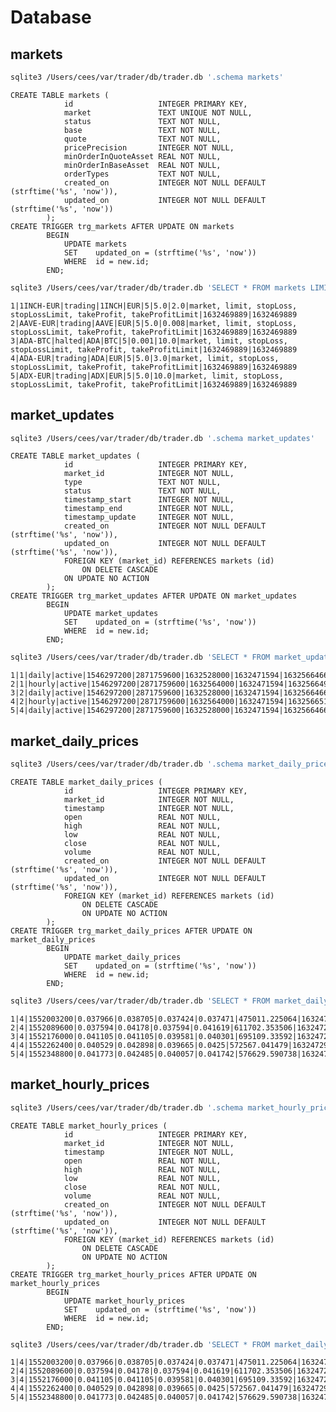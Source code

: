 # Database

## markets


```bash
sqlite3 /Users/cees/var/trader/db/trader.db '.schema markets'
```

    CREATE TABLE markets (
                id                   INTEGER PRIMARY KEY,
                market               TEXT UNIQUE NOT NULL,
                status               TEXT NOT NULL,
                base                 TEXT NOT NULL,
                quote                TEXT NOT NULL,
                pricePrecision       INTEGER NOT NULL,
                minOrderInQuoteAsset REAL NOT NULL,
                minOrderInBaseAsset  REAL NOT NULL,
                orderTypes           TEXT NOT NULL,
                created_on           INTEGER NOT NULL DEFAULT (strftime('%s', 'now')),
                updated_on           INTEGER NOT NULL DEFAULT (strftime('%s', 'now'))
            );
    CREATE TRIGGER trg_markets AFTER UPDATE ON markets
            BEGIN
                UPDATE markets
                SET    updated_on = (strftime('%s', 'now'))
                WHERE  id = new.id;
            END;



```bash
sqlite3 /Users/cees/var/trader/db/trader.db 'SELECT * FROM markets LIMIT 5' 
```

    1|1INCH-EUR|trading|1INCH|EUR|5|5.0|2.0|market, limit, stopLoss, stopLossLimit, takeProfit, takeProfitLimit|1632469889|1632469889
    2|AAVE-EUR|trading|AAVE|EUR|5|5.0|0.008|market, limit, stopLoss, stopLossLimit, takeProfit, takeProfitLimit|1632469889|1632469889
    3|ADA-BTC|halted|ADA|BTC|5|0.001|10.0|market, limit, stopLoss, stopLossLimit, takeProfit, takeProfitLimit|1632469889|1632469889
    4|ADA-EUR|trading|ADA|EUR|5|5.0|3.0|market, limit, stopLoss, stopLossLimit, takeProfit, takeProfitLimit|1632469889|1632469889
    5|ADX-EUR|trading|ADX|EUR|5|5.0|10.0|market, limit, stopLoss, stopLossLimit, takeProfit, takeProfitLimit|1632469889|1632469889


## market_updates


```bash
sqlite3 /Users/cees/var/trader/db/trader.db '.schema market_updates'
```

    CREATE TABLE market_updates (
                id                   INTEGER PRIMARY KEY,
                market_id            INTEGER NOT NULL,
                type                 TEXT NOT NULL,
                status               TEXT NOT NULL,
                timestamp_start      INTEGER NOT NULL,
                timestamp_end        INTEGER NOT NULL,
                timestamp_update     INTEGER NOT NULL,
                created_on           INTEGER NOT NULL DEFAULT (strftime('%s', 'now')),
                updated_on           INTEGER NOT NULL DEFAULT (strftime('%s', 'now')),
                FOREIGN KEY (market_id) REFERENCES markets (id) 
                    ON DELETE CASCADE 
                ON UPDATE NO ACTION
            );
    CREATE TRIGGER trg_market_updates AFTER UPDATE ON market_updates
            BEGIN
                UPDATE market_updates
                SET    updated_on = (strftime('%s', 'now'))
                WHERE  id = new.id;
            END;



```bash
sqlite3 /Users/cees/var/trader/db/trader.db 'SELECT * FROM market_updates LIMIT 5' 
```

    1|1|daily|active|1546297200|2871759600|1632528000|1632471594|1632566466
    2|1|hourly|active|1546297200|2871759600|1632564000|1632471594|1632566498
    3|2|daily|active|1546297200|2871759600|1632528000|1632471594|1632566466
    4|2|hourly|active|1546297200|2871759600|1632564000|1632471594|1632566510
    5|4|daily|active|1546297200|2871759600|1632528000|1632471594|1632566466


## market_daily_prices


```bash
sqlite3 /Users/cees/var/trader/db/trader.db '.schema market_daily_prices'
```

    CREATE TABLE market_daily_prices (
                id                   INTEGER PRIMARY KEY,
                market_id            INTEGER NOT NULL,
                timestamp            INTEGER NOT NULL,
                open                 REAL NOT NULL,
                high                 REAL NOT NULL,
                low                  REAL NOT NULL,
                close                REAL NOT NULL,
                volume               REAL NOT NULL,
                created_on           INTEGER NOT NULL DEFAULT (strftime('%s', 'now')),
                updated_on           INTEGER NOT NULL DEFAULT (strftime('%s', 'now')),
                FOREIGN KEY (market_id) REFERENCES markets (id) 
                    ON DELETE CASCADE 
                    ON UPDATE NO ACTION
            );
    CREATE TRIGGER trg_market_daily_prices AFTER UPDATE ON market_daily_prices
            BEGIN
                UPDATE market_daily_prices
                SET    updated_on = (strftime('%s', 'now'))
                WHERE  id = new.id;
            END;



```bash
sqlite3 /Users/cees/var/trader/db/trader.db 'SELECT * FROM market_daily_prices LIMIT 5' 
```

    1|4|1552003200|0.037966|0.038705|0.037424|0.037471|475011.225064|1632472994|1632472994
    2|4|1552089600|0.037594|0.04178|0.037594|0.041619|611702.353506|1632472994|1632472994
    3|4|1552176000|0.041105|0.041105|0.039581|0.040301|695109.33592|1632472994|1632472994
    4|4|1552262400|0.040529|0.042898|0.039665|0.0425|572567.041479|1632472994|1632472994
    5|4|1552348800|0.041773|0.042485|0.040057|0.041742|576629.590738|1632472994|1632472994


## market_hourly_prices


```bash
sqlite3 /Users/cees/var/trader/db/trader.db '.schema market_hourly_prices'
```

    CREATE TABLE market_hourly_prices (
                id                   INTEGER PRIMARY KEY,
                market_id            INTEGER NOT NULL,
                timestamp            INTEGER NOT NULL,
                open                 REAL NOT NULL,
                high                 REAL NOT NULL,
                low                  REAL NOT NULL,
                close                REAL NOT NULL,
                volume               REAL NOT NULL,
                created_on           INTEGER NOT NULL DEFAULT (strftime('%s', 'now')),
                updated_on           INTEGER NOT NULL DEFAULT (strftime('%s', 'now')),
                FOREIGN KEY (market_id) REFERENCES markets (id) 
                    ON DELETE CASCADE 
                    ON UPDATE NO ACTION
            );
    CREATE TRIGGER trg_market_hourly_prices AFTER UPDATE ON market_hourly_prices
            BEGIN
                UPDATE market_hourly_prices
                SET    updated_on = (strftime('%s', 'now'))
                WHERE  id = new.id;
            END;



```bash
sqlite3 /Users/cees/var/trader/db/trader.db 'SELECT * FROM market_daily_prices LIMIT 5' 
```

    1|4|1552003200|0.037966|0.038705|0.037424|0.037471|475011.225064|1632472994|1632472994
    2|4|1552089600|0.037594|0.04178|0.037594|0.041619|611702.353506|1632472994|1632472994
    3|4|1552176000|0.041105|0.041105|0.039581|0.040301|695109.33592|1632472994|1632472994
    4|4|1552262400|0.040529|0.042898|0.039665|0.0425|572567.041479|1632472994|1632472994
    5|4|1552348800|0.041773|0.042485|0.040057|0.041742|576629.590738|1632472994|1632472994

